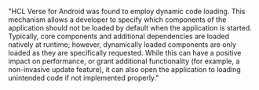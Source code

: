"HCL Verse for Android was found to employ dynamic code loading. This mechanism allows a developer to specify which components of the application should not be loaded by default when the application is started. Typically, core components and additional dependencies are loaded natively at runtime; however, dynamically loaded components are only loaded as they are specifically requested. While this can have a positive impact on performance, or grant additional functionality (for example, a non-invasive update feature), it can also open the application to loading unintended code if not implemented properly."